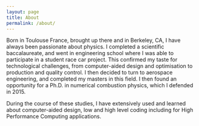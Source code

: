 ```yaml
---
layout: page
title: About
permalink: /about/
---
```


Born in Toulouse France, brought up there and in Berkeley, CA, I have always
been passionate about physics. I completed a scientific baccalaureate, and went
in engineering school where I was able to participate in a student race car
project. This confirmed my taste for technological challenges, from
computer-aided design and optimisation to production and quality control. I
then decided to turn to aerospace engineering, and completed my masters in this
field. I then found an opportunity for a Ph.D. in numerical combustion physics,
which I defended in 2015.

During the course of these studies, I have extensively used and learned about
computer-aided design, low and high level coding including for High Performance
Computing applications.

